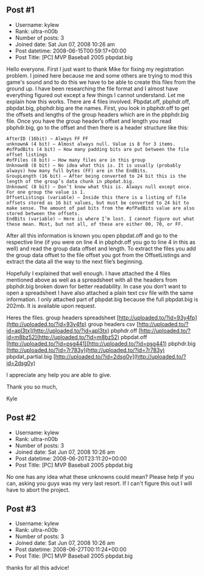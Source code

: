 ## Post #1
- Username: kylew
- Rank: ultra-n00b
- Number of posts: 3
- Joined date: Sat Jun 07, 2008 10:26 am
- Post datetime: 2008-06-15T00:59:17+00:00
- Post Title: [PC] MVP Baseball 2005 pbpdat.big

Hello everyone. First I just want to thank Mike for fixing my registration problem. I joined here because me and some others are trying to mod this game's sound and to do this we have to be able to create this files from the ground up. I have been researching the file format and I almost have everything figured out except a few things I cannot understand. Let me explain how this works. There are 4 files involved. Pbpdat.off, pbphdr.off, pbpdat.big, pbphdr.big are the names. First, you look in pbphdr.off to get the offsets and lengths of the group headers which are in the pbphdr.big file. Once you have the group header’s offset and length you read pbphdr.big, go to the offset and then there is a header structure like this:

```
AfterID (16bit) – Always FF FF
unknownA (4 bit) – Almost always null. Value is 8 for 3 items.
#ofPadBits (4 bit) – How many padding bits are put between the file offset listings
#ofFiles (8 bit) – How many files are in this group
UnknownB (8 bit) – No idea what this is. It is usually (probably always) how many full bytes (FF) are in the EndBits.
GroupLength (16 bit) – After being converted to 24 bit this is the length of the group’s data chunk in pbpdat.big.
UnknownC (8 bit) – Don’t know what this is. Always null except once. For one group the value is 1.
OffsetListings (variable) – Inside this there is a listing of file offsets stored as 16 bit values, but must be converted to 24 bit to make sense. The amount of pad bits from the #ofPadBits value are also stored between the offsets.
EndBits (variable) – Here is where I’m lost. I cannot figure out what these mean. Most, but not all, of these are either 00, 70, or FF. 

```


After all this information is known you open pbpdat.off and go to the respective line (if you were on line 4 in pbphdr.off you go to line 4 in this as well) and read the group data offset and length. To extract the files you add the group data offset to the file offset you got from the OffsetListings and extract the data all the way to the next file’s beginning. 

Hopefully I explained that well enough. I have attached the 4 files mentioned above as well as a spreadsheet with all the headers from pbphdr.big broken down for better readability. In case you don’t want to open a spreadsheet I have also attached a plain text csv file with the same information. I only attached part of pbpdat.big because the full pbpdat.big is 202mb. It is available upon request.

Heres the files.
group headers spreadsheet [http://uploaded.to/?id=93y4fp](http://uploaded.to/?id=93y4fp)
group headers csv [http://uploaded.to/?id=apl3tx](http://uploaded.to/?id=apl3tx)
pbphdr.off [http://uploaded.to/?id=m8bz52](http://uploaded.to/?id=m8bz52)
pbpdat.off [http://uploaded.to/?id=psg441](http://uploaded.to/?id=psg441)
pbphdr.big [http://uploaded.to/?id=7r783y](http://uploaded.to/?id=7r783y)
pbpdat_partial.big [http://uploaded.to/?id=2dsg0y](http://uploaded.to/?id=2dsg0y)

I appreciate any help you are able to give.

Thank you so much,

Kyle
## Post #2
- Username: kylew
- Rank: ultra-n00b
- Number of posts: 3
- Joined date: Sat Jun 07, 2008 10:26 am
- Post datetime: 2008-06-20T23:11:20+00:00
- Post Title: [PC] MVP Baseball 2005 pbpdat.big

No one has any idea what these unknowns could mean? Please help if you can, asking you guys was my very last resort. If I can't figure this out I will have to abort the project.
## Post #3
- Username: kylew
- Rank: ultra-n00b
- Number of posts: 3
- Joined date: Sat Jun 07, 2008 10:26 am
- Post datetime: 2008-06-27T00:11:24+00:00
- Post Title: [PC] MVP Baseball 2005 pbpdat.big

thanks for all this advice!
